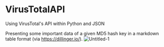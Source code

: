 # VirusTotalAPI
Using VirusTotal's API within Python and JSON

Presenting some important data of a given MD5 hash key in a markdown table format (via https://dillinger.io/).
![Untitled-1](https://user-images.githubusercontent.com/82370205/177565858-d6f198b1-5023-4ff0-b2cf-4827771fd48a.jpg)
